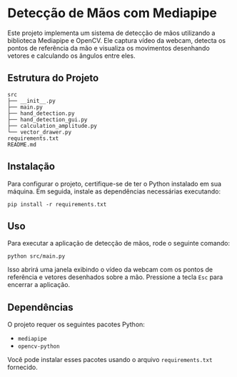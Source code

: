# Detecção de Mãos com Mediapipe

Este projeto implementa um sistema de detecção de mãos utilizando a biblioteca Mediapipe e OpenCV. Ele captura vídeo da webcam, detecta os pontos de referência da mão e visualiza os movimentos desenhando vetores e calculando os ângulos entre eles.

## Estrutura do Projeto

```
src
├── __init__.py
├── main.py
├── hand_detection.py
├── hand_detection_gui.py
├── calculation_amplitude.py
└── vector_drawer.py
requirements.txt
README.md
```

## Instalação

Para configurar o projeto, certifique-se de ter o Python instalado em sua máquina. Em seguida, instale as dependências necessárias executando:

```
pip install -r requirements.txt
```

## Uso

Para executar a aplicação de detecção de mãos, rode o seguinte comando:

```
python src/main.py
```

Isso abrirá uma janela exibindo o vídeo da webcam com os pontos de referência e vetores desenhados sobre a mão. Pressione a tecla `Esc` para encerrar a aplicação.

## Dependências

O projeto requer os seguintes pacotes Python:

- `mediapipe`
- `opencv-python`

Você pode instalar esses pacotes usando o arquivo `requirements.txt` fornecido.
